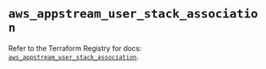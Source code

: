 # `aws_appstream_user_stack_association`

Refer to the Terraform Registry for docs: [`aws_appstream_user_stack_association`](https://registry.terraform.io/providers/hashicorp/aws/5.74.0/docs/resources/appstream_user_stack_association).

